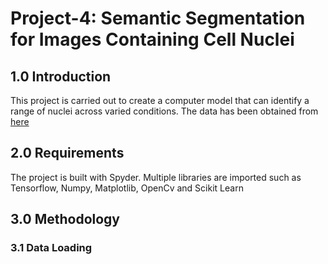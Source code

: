 # Project-4: Semantic Segmentation for Images Containing Cell Nuclei

## 1.0 Introduction
This project is carried out to create a computer model that can identify a range of nuclei across varied conditions. The data has been obtained from [here](https://www.kaggle.com/competitions/data-science-bowl-2018/code)

## 2.0 Requirements
The project is built with Spyder. Multiple libraries are imported such as Tensorflow, Numpy, Matplotlib, OpenCv and Scikit Learn

## 3.0 Methodology
### 3.1 Data Loading
